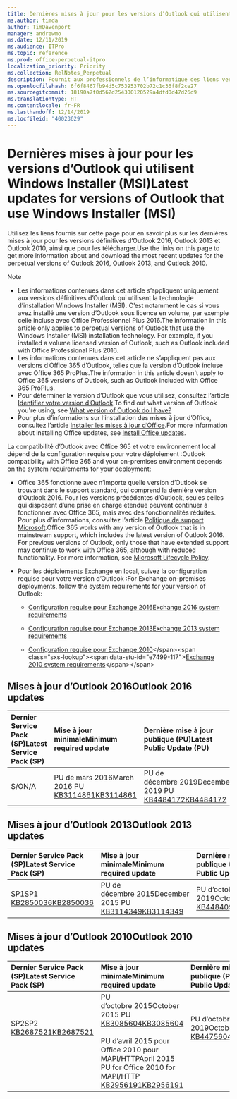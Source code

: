 ```yaml
---
title: Dernières mises à jour pour les versions d’Outlook qui utilisent Windows Installer (MSI)
ms.author: timda
author: TimDavenport
manager: andrewmo
ms.date: 12/11/2019
ms.audience: ITPro
ms.topic: reference
ms.prod: office-perpetual-itpro
localization_priority: Priority
ms.collection: RelNotes_Perpetual
description: Fournit aux professionnels de l’informatique des liens vers les dernières informations sur les mises à jour pour les versions définitives d’Outlook 2016, Outlook 2013 et Outlook 2010
ms.openlocfilehash: 6f6f8467fb94d5c753953702b72c1c36f8f2ce27
ms.sourcegitcommit: 18190a7f0d562d254300120529a4dfd0d47d26d9
ms.translationtype: HT
ms.contentlocale: fr-FR
ms.lasthandoff: 12/14/2019
ms.locfileid: "40023629"
---
```

# <a name="latest-updates-for-versions-of-outlook-that-use-windows-installer-msi"></a><span data-ttu-id="e7499-103">Dernières mises à jour pour les versions d’Outlook qui utilisent Windows Installer (MSI)</span><span class="sxs-lookup"><span data-stu-id="e7499-103">Latest updates for versions of Outlook that use Windows Installer (MSI)</span></span>

<span data-ttu-id="e7499-104">Utilisez les liens fournis sur cette page pour en savoir plus sur les dernières mises à jour pour les versions définitives d’Outlook 2016, Outlook 2013 et Outlook 2010, ainsi que pour les télécharger.</span><span class="sxs-lookup"><span data-stu-id="e7499-104">Use the links on this page to get more information about and download the most recent updates for the perpetual versions of Outlook 2016, Outlook 2013, and Outlook 2010.</span></span>
  
> [!NOTE]
> - <span data-ttu-id="e7499-p101">Les informations contenues dans cet article s’appliquent uniquement aux versions définitives d’Outlook qui utilisent la technologie d’installation Windows Installer (MSI). C’est notamment le cas si vous avez installé une version d’Outlook sous licence en volume, par exemple celle incluse avec Office Professionnel Plus 2016.</span><span class="sxs-lookup"><span data-stu-id="e7499-p101">The information in this article only applies to perpetual versions of Outlook that use the Windows Installer (MSI) installation technology. For example, if you installed a volume licensed version of Outlook, such as Outlook included with Office Professional Plus 2016.</span></span>
> - <span data-ttu-id="e7499-107">Les informations contenues dans cet article ne s’appliquent pas aux versions d’Office 365 d’Outlook, telles que la version d’Outlook incluse avec Office 365 ProPlus.</span><span class="sxs-lookup"><span data-stu-id="e7499-107">The information in this article doesn't apply to Office 365 versions of Outlook, such as Outlook included with Office 365 ProPlus.</span></span>
> - <span data-ttu-id="e7499-108">Pour déterminer la version d’Outlook que vous utilisez, consultez l’article [Identifier votre version d’Outlook](https://support.office.com/article/b3a9568c-edb5-42b9-9825-d48d82b2257c).</span><span class="sxs-lookup"><span data-stu-id="e7499-108">To find out what version of Outlook you're using, see [What version of Outlook do I have?](https://support.office.com/article/b3a9568c-edb5-42b9-9825-d48d82b2257c)</span></span>
> - <span data-ttu-id="e7499-109">Pour plus d’informations sur l’installation des mises à jour d’Office, consultez l’article [Installer les mises à jour d’Office](https://support.office.com/article/2ab296f3-7f03-43a2-8e50-46de917611c5).</span><span class="sxs-lookup"><span data-stu-id="e7499-109">For more information about installing Office updates, see [Install Office updates](https://support.office.com/article/2ab296f3-7f03-43a2-8e50-46de917611c5).</span></span> 
  
<span data-ttu-id="e7499-110">La compatibilité d’Outlook avec Office 365 et votre environnement local dépend de la configuration requise pour votre déploiement :</span><span class="sxs-lookup"><span data-stu-id="e7499-110">Outlook compatibility with Office 365 and your on-premises environment depends on the system requirements for your deployment:</span></span>
  
- <span data-ttu-id="e7499-p102">Office 365 fonctionne avec n’importe quelle version d’Outlook se trouvant dans le support standard, qui comprend la dernière version d’Outlook 2016. Pour les versions précédentes d’Outlook, seules celles qui disposent d’une prise en charge étendue peuvent continuer à fonctionner avec Office 365, mais avec des fonctionnalités réduites. Pour plus d’informations, consultez l’article [Politique de support Microsoft](https://support.microsoft.com/lifecycle).</span><span class="sxs-lookup"><span data-stu-id="e7499-p102">Office 365 works with any version of Outlook that is in mainstream support, which includes the latest version of Outlook 2016. For previous versions of Outlook, only those that have extended support may continue to work with Office 365, although with reduced functionality. For more information, see [Microsoft Lifecycle Policy](https://support.microsoft.com/lifecycle).</span></span>
    
- <span data-ttu-id="e7499-114">Pour les déploiements Exchange en local, suivez la configuration requise pour votre version d’Outlook :</span><span class="sxs-lookup"><span data-stu-id="e7499-114">For Exchange on-premises deployments, follow the system requirements for your version of Outlook:</span></span>
    
  - [<span data-ttu-id="e7499-115">Configuration requise pour Exchange 2016</span><span class="sxs-lookup"><span data-stu-id="e7499-115">Exchange 2016 system requirements</span></span>](https://docs.microsoft.com/Exchange/plan-and-deploy/system-requirements)
    
  - [<span data-ttu-id="e7499-116">Configuration requise pour Exchange 2013</span><span class="sxs-lookup"><span data-stu-id="e7499-116">Exchange 2013 system requirements</span></span>](https://docs.microsoft.com/exchange/exchange-2013-system-requirements-exchange-2013-help)
    
  - <span data-ttu-id="e7499-117">[Configuration requise pour Exchange 2010](https://docs.microsoft.com/previous-versions/office/exchange-server-2010/aa996719(v=exchg.141))</span><span class="sxs-lookup"><span data-stu-id="e7499-117">[Exchange 2010 system requirements](https://docs.microsoft.com/previous-versions/office/exchange-server-2010/aa996719(v=exchg.141))</span></span>

   
## <a name="outlook-2016-updates"></a><span data-ttu-id="e7499-118">Mises à jour d’Outlook 2016</span><span class="sxs-lookup"><span data-stu-id="e7499-118">Outlook 2016 updates</span></span>

|<span data-ttu-id="e7499-119">**Dernier Service Pack (SP)**</span><span class="sxs-lookup"><span data-stu-id="e7499-119">**Latest Service Pack (SP)**</span></span>|<span data-ttu-id="e7499-120">**Mise à jour minimale**</span><span class="sxs-lookup"><span data-stu-id="e7499-120">**Minimum required update**</span></span>|<span data-ttu-id="e7499-121">**Dernière mise à jour publique (PU)**</span><span class="sxs-lookup"><span data-stu-id="e7499-121">**Latest Public Update (PU)**</span></span>|
|:-----|:-----|:-----|
|<span data-ttu-id="e7499-122">S/O</span><span class="sxs-lookup"><span data-stu-id="e7499-122">N/A</span></span>  <br/> |<span data-ttu-id="e7499-123">PU de mars 2016</span><span class="sxs-lookup"><span data-stu-id="e7499-123">March 2016 PU</span></span> <br/>[<span data-ttu-id="e7499-124">KB3114861</span><span class="sxs-lookup"><span data-stu-id="e7499-124">KB3114861</span></span>](https://support.microsoft.com/help/3114861) <br/> |<span data-ttu-id="e7499-125">PU de décembre 2019</span><span class="sxs-lookup"><span data-stu-id="e7499-125">December 2019 PU</span></span> <br/>[<span data-ttu-id="e7499-126">KB4484172</span><span class="sxs-lookup"><span data-stu-id="e7499-126">KB4484172</span></span>](https://support.microsoft.com/help/4484172) 

## <a name="outlook-2013-updates"></a><span data-ttu-id="e7499-127">Mises à jour d’Outlook 2013</span><span class="sxs-lookup"><span data-stu-id="e7499-127">Outlook 2013 updates</span></span>

|<span data-ttu-id="e7499-128">**Dernier Service Pack (SP)**</span><span class="sxs-lookup"><span data-stu-id="e7499-128">**Latest Service Pack (SP)**</span></span>|<span data-ttu-id="e7499-129">**Mise à jour minimale**</span><span class="sxs-lookup"><span data-stu-id="e7499-129">**Minimum required update**</span></span>|<span data-ttu-id="e7499-130">**Dernière mise à jour publique (PU)**</span><span class="sxs-lookup"><span data-stu-id="e7499-130">**Latest Public Update (PU)**</span></span>|
|:-----|:-----|:-----|
|<span data-ttu-id="e7499-131">SP1</span><span class="sxs-lookup"><span data-stu-id="e7499-131">SP1</span></span>  <br/>[<span data-ttu-id="e7499-132">KB2850036</span><span class="sxs-lookup"><span data-stu-id="e7499-132">KB2850036</span></span>](https://go.microsoft.com/fwlink/p/?LinkId=512538) <br/> |<span data-ttu-id="e7499-133">PU de décembre 2015</span><span class="sxs-lookup"><span data-stu-id="e7499-133">December 2015 PU</span></span> <br/>[<span data-ttu-id="e7499-134">KB3114349</span><span class="sxs-lookup"><span data-stu-id="e7499-134">KB3114349</span></span>](https://support.microsoft.com/kb/3114349) <br/> |<span data-ttu-id="e7499-135">PU d’octobre 2019</span><span class="sxs-lookup"><span data-stu-id="e7499-135">October 2019 PU</span></span> <br/>[<span data-ttu-id="e7499-136">KB4484096</span><span class="sxs-lookup"><span data-stu-id="e7499-136">KB4484096</span></span>](https://support.microsoft.com/help/4484096)  |
   
## <a name="outlook-2010-updates"></a><span data-ttu-id="e7499-137">Mises à jour d’Outlook 2010</span><span class="sxs-lookup"><span data-stu-id="e7499-137">Outlook 2010 updates</span></span>

|<span data-ttu-id="e7499-138">**Dernier Service Pack (SP)**</span><span class="sxs-lookup"><span data-stu-id="e7499-138">**Latest Service Pack (SP)**</span></span>|<span data-ttu-id="e7499-139">**Mise à jour minimale**</span><span class="sxs-lookup"><span data-stu-id="e7499-139">**Minimum required update**</span></span>|<span data-ttu-id="e7499-140">**Dernière mise à jour publique (PU)**</span><span class="sxs-lookup"><span data-stu-id="e7499-140">**Latest Public Update (PU)**</span></span>|
|:-----|:-----|:-----|
|<span data-ttu-id="e7499-141">SP2</span><span class="sxs-lookup"><span data-stu-id="e7499-141">SP2</span></span> <br/>[<span data-ttu-id="e7499-142">KB2687521</span><span class="sxs-lookup"><span data-stu-id="e7499-142">KB2687521</span></span>](https://go.microsoft.com/fwlink/p/?LinkId=512542) <br><br><br><br/> |<span data-ttu-id="e7499-143">PU d’octobre 2015</span><span class="sxs-lookup"><span data-stu-id="e7499-143">October 2015 PU</span></span> <br/> [<span data-ttu-id="e7499-144">KB3085604</span><span class="sxs-lookup"><span data-stu-id="e7499-144">KB3085604</span></span>](https://support.microsoft.com/kb/3085604) <br/><br/>  <span data-ttu-id="e7499-145">PU d’avril 2015 pour Office 2010 pour MAPI/HTTP</span><span class="sxs-lookup"><span data-stu-id="e7499-145">April 2015 PU for Office 2010 for MAPI/HTTP</span></span> <br/> [<span data-ttu-id="e7499-146">KB2956191</span><span class="sxs-lookup"><span data-stu-id="e7499-146">KB2956191</span></span>](https://support.microsoft.com/help/2956191/april-14-2015-update-for-office-2010-kb2956191) <br/> |<span data-ttu-id="e7499-147">PU d’octobre 2019</span><span class="sxs-lookup"><span data-stu-id="e7499-147">October 2019 PU</span></span> <br/>[<span data-ttu-id="e7499-148">KB4475604</span><span class="sxs-lookup"><span data-stu-id="e7499-148">KB4475604</span></span>](https://support.microsoft.com/help/4475604) <br><br><br><br/>|
   

